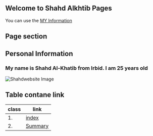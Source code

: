 ## Welcome to Shahd Alkhtib Pages

You can use the [MY Information](https://github.com/shahd1995913/About-Me/edit/main/README.md)


## Page section 
## Personal Information
### My name is Shahd Al-Khatib from Irbid. I am 25 years old

![Shahdwebsite Image](https://cdn5.vectorstock.com/i/1000x1000/19/74/webpage-vector-14581974.jpg)

## Table contane link

class | link
------------ | -------------
1. | [index](index)
2. | [Summary](summarizes)
